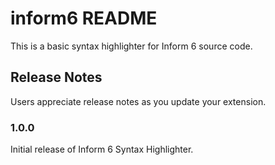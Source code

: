 # inform6 README

This is a basic syntax highlighter for Inform 6 source code.

## Release Notes

Users appreciate release notes as you update your extension.

### 1.0.0

Initial release of Inform 6 Syntax Highlighter.
